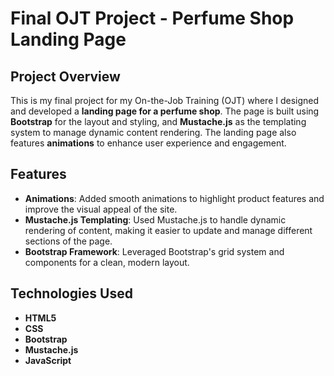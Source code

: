 # Final OJT Project - Perfume Shop Landing Page

## Project Overview

This is my final project for my On-the-Job Training (OJT) where I designed and developed a **landing page for a perfume shop**. 
The page is built using **Bootstrap** for the layout and styling, and **Mustache.js** as the templating system to manage dynamic content rendering. 
The landing page also features **animations** to enhance user experience and engagement.

## Features

- **Animations**: Added smooth animations to highlight product features and improve the visual appeal of the site.
- **Mustache.js Templating**: Used Mustache.js to handle dynamic rendering of content, making it easier to update and manage different sections of the page.
- **Bootstrap Framework**: Leveraged Bootstrap's grid system and components for a clean, modern layout.

## Technologies Used

- **HTML5**
- **CSS**
- **Bootstrap**
- **Mustache.js**
- **JavaScript**
